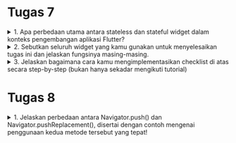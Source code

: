 # Tugas 7

<details>
<summary>1. Apa perbedaan utama antara stateless dan stateful widget dalam konteks pengembangan aplikasi Flutter?</summary>

* Stateless
    + tidak punya state, tidak bisa berubah dengan sendirinya melalui tindakan internal.
    + Stateless widget diubah oleh peristiwa eksternal pada widget induk di dalam pohon widget
    + memungkinkan widget induk tertentu dalam pohon widget untuk mengontrol bagaimana mereka dibangun.
    + Widget anak akan menerima deskripsi atau karakteristiknya dari widget induk dan tidak dapat mengubahnya sendiri.
    + Stateless widget hanya memiliki properti final yang ditentukan selama konstruksi, dan itulah satu-satunya hal yang perlu dibangun di layar perangkat

* Stateful
    + dapat mengubah deskripsinya secara dinamis selama hidupnya.
    + bersifat immutable, tetapi mereka memiliki class State yang mewakili status saat ini dari widget tersebut
</details>

<details>
<summary>2. Sebutkan seluruh widget yang kamu gunakan untuk menyelesaikan tugas ini dan jelaskan fungsinya masing-masing.</summary>

* ```MyHomePage``` digunakan sebagai halaman utama aplikasi yang berisi daftar item toko.
* ```Scaffold``` digunakan untuk membuat tata letak dasar aplikasi dan mengatur kerangka umum tampilan halaman
* ```AppBar``` digunakan untuk menampilkan judul aplikasi di bilah atas dan sebagai tanda pengenal aplikasi.
* ```Padding``` digunakan untuk mengatur jarak atau margin di antara widget anaknya
* ```ShopCard``` digunakan untuk menampilkan setiap item toko dalam bentuk kartu
* ```Icon``` digunakan untuk menampilkan ikon untuk item toko
* ```Text``` digunakan untuk menampilkan text untuk nama item toko 
* ```SnackBar``` digunakan untuk menampilkan pesan yang muncul ketika salah satu tombol ditekan
* ```ScaffoldMessenger``` digunakan untuk menampilkan pesan snackbar ketika salah satu tombol ditekan
* ```SingleChildScrollView```
* ```Column``` digunakan untuk menampilkan children secara vertikal
* ```GridView.count``` digunakan untuk membuat grid layout dengan jumlah baris dan kolom yang dapat diatur
* ```ShopItem``` digunakan untuk merepresentasikan item toko 
* ```Material``` digunakan untuk  mengatur latar belakang kartu item toko
* ```InkWell``` digunakan untuk membuat area responsif terhadap sentuhan. Ketika di-klik, widget ini menampilkan ```SnackBar``` yang memberikan pesan
* ```Container``` digunakan untuk mengelompokkan ikon dan teks dalam kartu item toko

</details>

<details>
<summary>3. Jelaskan bagaimana cara kamu mengimplementasikan checklist di atas secara step-by-step (bukan hanya sekadar mengikuti tutorial)</summary>

- [x] Membuat sebuah program Flutter baru dengan tema inventory seperti tugas-tugas sebelumnya.

    * Pada cmd, generate proyek flutter baru dengan perintah ```flutter create gmart``` pada folder tempat proyek flutter akan dibuat
    * Buat file ```menu.dart``` pada direktori ```gmart/lib```, dan tambahkan ```import 'package:flutter/material.dart';``` pada baris pertamanya
    * Pada file ```main.dart```, _cut_ kode dari baris 39 hingga akhir dan _paste_ pada ```menu.dart```
    * Pada file ```main.dart```, tambahkan ```import 'package:gmart/menu.dart';```pada baris pertamanya supaya tidak error karena class MyHomePage sudah dipindahkan ke ```menu.dart``` dan ubah ```MyHomePage(title: 'Flutter Demo Home Page')``` menjadi ```MyHomePage()``` saja.
    * Pada ```menu.dart```, ubah ```({super.key, required this.title})``` menjadi ```({Key? key}) : super(key: key);```, hapus ```final String title;``` sampai bawah dan tambahkan widget build sehingga bentuk kodenya menjadi berikut:
    ``` dart
    class MyHomePage extends StatelessWidget {
        MyHomePage({Key? key}) : super(key: key);

        @override
        Widget build(BuildContext context) {
            return Scaffold(
                ...
            );
        }
    }
    ```

- [x] Membuat tiga tombol sederhana dengan ikon dan teks untuk:
    - [x] Melihat daftar item (```Lihat Item```)
    - [x] Menambah item (```Tambah Item```)
    - [x] Logout (```Logout```)

    * untuk menambah card, kita dapat mendifine tipe dengan menambahkan
    ``` dart
    class ShopItem {
        final String name;
        final IconData icon;

        ShopItem(this.name, this.icon);
    }
    ```

    * tambahkan barang-barang yang dijual (nama, harga, dan icon barang tersebut) dengan kode berikut di bawah ```MyHomePage({Key? key}) : super(key: key);```
    ``` dart
    final List<ShopItem> items = [
        ShopItem("Lihat Produk", Icons.checklist),
        ShopItem("Tambah Produk", Icons.add_shopping_cart),
        ShopItem("Logout", Icons.logout),
    ];
    ```

    * tambahkan kode berikut di dalam widget build
    ``` dart
        class ShopCard extends StatelessWidget {
            final ShopItem item;

            const ShopCard(this.item, {super.key}); // Constructor

            @override
            Widget build(BuildContext context) {
                return Material(
                color: Colors.indigo,
                child: InkWell(
                    // Area responsive terhadap sentuhan
                    onTap: () {
                    // Memunculkan SnackBar ketika diklik
                    ScaffoldMessenger.of(context)
                        ..hideCurrentSnackBar()
                        ..showSnackBar(SnackBar(
                            content: Text("Kamu telah menekan tombol ${item.name}!")));
                    },
                    child: Container(
                    // Container untuk menyimpan Icon dan Text
                    padding: const EdgeInsets.all(8),
                    child: Center(
                        child: Column(
                        mainAxisAlignment: MainAxisAlignment.center,
                        children: [
                            Icon(
                            item.icon,
                            color: Colors.white,
                            size: 30.0,
                            ),
                            const Padding(padding: EdgeInsets.all(3)),
                            Text(
                            item.name,
                            textAlign: TextAlign.center,
                            style: const TextStyle(color: Colors.white),
                            ),
                        ],
                        ),
                    ),
                    ),
                ),
                );
            }
        }
    ```

- [x] Memunculkan ```Snackbar``` dengan tulisan:
    - [x] "Kamu telah menekan tombol Lihat Item" ketika tombol ```Lihat Item``` ditekan.
    - [x] "Kamu telah menekan tombol Tambah Item" ketika tombol ```Tambah Item``` ditekan.
    - [x] "Kamu telah menekan tombol Logout" ketika tombol ```Logout``` ditekan.

    * untuk menambahkan ```snackbar``` dapat menambahkan kode berikut di ```menu.dart``` pada widget build pada class ShopCard
    ``` dart
    onTap: () {
        // Memunculkan SnackBar ketika diklik
        ScaffoldMessenger.of(context)
        ..hideCurrentSnackBar()
        ..showSnackBar(SnackBar(
            content: Text("Kamu telah menekan tombol ${item.name}!")));
    },
    ```

- [x] BONUS! mengimplementasikan warna-warna yang berbeda untuk setiap tombol (```Lihat Item```, ```Tambah Item```, dan ```Logout```).

    * Pada file ```menu.dart```, tambahkan properti color pada class ShopItem
    ``` dart
    class ShopItem {
        final String name;
        final IconData icon;
        final Color color;

        ShopItem(this.name, this.icon, this.color);
    }
    ```
    * tambahkan warna pada ```List<ShopItem>``` sehingga menjadi
    ``` dart
        final List<ShopItem> items = [
            ShopItem("Lihat Item", Icons.checklist, const Color.fromARGB(255, 69, 168, 250)),
            ShopItem("Tambah Item", Icons.add_shopping_cart, Colors.indigo),
            ShopItem("Logout", Icons.logout, const Color.fromARGB(255, 200, 118, 146)),
        ];
    ``` 

    * untuk mengubah warna card sesuai dengan warna yang kita setting ubah widget build pada class ShopCard dari 
    ``` dart
    Widget build(BuildContext context) {
        return Material(
            color: Colors.indigo,
    ...
    )}
    ```

    menjadi
     
    ``` dart
    Widget build(BuildContext context) {
    return Material(
      color: item.color,
    ...
    )}
    ```
</details>

# Tugas 8
<details>
<summary>1. Jelaskan perbedaan antara Navigator.push() dan Navigator.pushReplacement(), disertai dengan contoh mengenai penggunaan kedua metode tersebut yang tepat!</summary>

* ```Navigator.push()``` menambahkan route baru ke dalam stack, sehingga isi dari stack adalah route yang baru ditambahkan dan route-route sebelumnya
contoh:
``` dart
if (item.name == "Tambah Item"){
    Navigator.push(context, 
    MaterialPageRoute(builder: (context) => const ShopFormPage()));
}
```

* ```Navigator.pushReplacement()``` akan menggantikan route yang sudah ada di stack dengan route baru
contoh:
```dart
onTap: () {
    Navigator.pushReplacement(
    context,
    MaterialPageRoute(
        builder: (context) => MyHomePage(),
    ));
},
``` 

<summary>2. Jelaskan masing-masing layout widget pada Flutter dan konteks penggunaannya masing-masing!</summary>

* ```Container```
Sebuah _widget_ dasar yang digunakan untuk mengelompokkan widget lain dan mengatur properti-properti seperti padding, margin, warna latar, dan lainnya. 

* ```Row``` dan ```Column```
_Widget_ yang mengatur elemen anak dalam satu baris atau kolom.```Row``` digunakan untuk menyusun _widget_ secara horizontal, sedangkan ```Column``` menyusun _widget_ secara vertikal.

* ```ListView```
_Widget_ yang digunakan untuk menampilkan daftar _widget_ dalam daftar yang dapat di-scroll, baik secara vertikal maupun horizontal. 

* ```GridView```
_Widget_ yang digunakan untuk menampilkan _widget_ dalam pola grid yang dapat di-scroll secara horizontal maupun vertikal.

* ```Stack```
_Widget_ yang memungkinkan penumpukan (layer) _widget_ di atas satu sama lain. 

* ```Expanded``` dan ```Flexible```
```Expanded``` digunakan untuk mengisi ruang yang tersedia dalam ```Row```, ```Column```, atau ```Flex``` sesuai dengan proporsi yang ditentukan. ```Flexible``` memberikan kontrol yang lebih besar terhadap cara ruang ditetapkan untuk widget dalam tata letak yang bisa diubah-ubah.  

<summary>3. Sebutkan apa saja elemen input pada form yang kamu pakai pada tugas kali ini dan jelaskan mengapa kamu menggunakan elemen input tersebut!</summary>

Pada tugas kali ini, saya menggunakan  ```TextFormField``` sebagai elemen input data seperti ```name```, ```amount```, ```description```, dan ```type```. Alasan saya menggunakan ```TextFormField``` karena ```TextFormField``` memberikan kemudahan untuk mengambil dan mengelola input data. Selain itu, ```TextFormField``` juga memberikan fitur bawaan seperti validator yang dapat saya gunakan untuk memvalidasi ketika inputnya masih kosong ketika tombol save dipencet dan memvalidasi ketika tipe data yang kita input tidak sesuai.

<summary>4. Bagaimana penerapan clean architecture pada aplikasi Flutter?</summary>

Implementasi Clean Architecture pada aplikasi Flutter bertujuan untuk memisahkan ide bisnis dari infrastruktur dan detail teknis lainnya. Umumnya, arsitektur ini terdiri dari tiga lapisan, yaitu _Domain Layer_, _Data Layer_, dan _Presentation Layer_.

* _Domain Layer_: merupakan inti dari aplikasi yang berisi aturan bisnis, entitas, use case (interaksi antara aktor dan sistem), dan logika aplikasi.

* _Data Layer_: Berisi implementasi teknis seperti repository, data sources (API, database), dan transformasi data.

* _Presentation Layer_: Bertanggung jawab atas tampilan UI, state management, dan logika yang terkait dengan tampilan.

<summary>5. Jelaskan bagaimana cara kamu mengimplementasikan checklist di atas secara step-by-step! (bukan hanya sekadar mengikuti tutorial)</summary>

- [x] Membuat minimal satu halaman baru pada aplikasi, yaitu halaman formulir tambah item baru dengan ketentuan sebagai berikut:
    
* Membuat file baru ```gmart_form.dart``` pada ```lib```

    - [x] Memakai minimal tiga elemen input, yaitu ```name```, ```amount```, ```description```. Tambahkan elemen input sesuai dengan model pada aplikasi tugas Django yang telah kamu buat.

    * Tambahkan kode berikut pada file yang sudah dibuat tadi:
    ``` dart
    import 'package:flutter/material.dart';
    import 'package:gmart/widgets/left_drawer.dart';
    import 'package:gmart/widgets/shop_card.dart';

    class ShopFormPage extends StatefulWidget {
    const ShopFormPage({Key? key}) : super(key: key);

    @override
    State<ShopFormPage> createState() => _ShopFormPageState();
    }

    class _ShopFormPageState extends State<ShopFormPage> {
    final _formKey = GlobalKey<FormState>();
    String _name = "";
    int _amount = 0;
    String _description = "";
    String _type = "";

    @override
    Widget build(BuildContext context) {
        return Scaffold(
        appBar: AppBar(
            title: const Center(
            child: Text(
                'Form Tambah Item',
            ),
            ),
            backgroundColor: Colors.indigo,
            foregroundColor: Colors.white,
        ),
        drawer: const LeftDrawer(),
        body: Form(
            key: _formKey,
            child: SingleChildScrollView(
            child: Column(
                crossAxisAlignment: CrossAxisAlignment.start,
                children: [
                Padding(
                    padding: const EdgeInsets.all(8.0),
                    child: TextFormField(
                    decoration: InputDecoration(
                        hintText: "Nama Item",  
                        labelText: "Nama Item",
                        border: OutlineInputBorder(
                        borderRadius: BorderRadius.circular(5.0),
                        ),
                    ),
                    onChanged: (String? value) {
                        setState(() {
                        _name = value!;
                        });
                    },
                    validator: (String? value) {
                        if (value == null || value.isEmpty) {
                        return "Nama tidak boleh kosong!";
                        }
                        return null;
                    },
                    ),
                ),
                Padding(
                    padding: const EdgeInsets.all(8.0),
                    child: TextFormField(
                    decoration: InputDecoration(
                        hintText: "Jumlah",
                        labelText: "Jumlah",
                        border: OutlineInputBorder(
                        borderRadius: BorderRadius.circular(5.0),
                        ),
                    ),
                    onChanged: (String? value) {
                        setState(() {
                        _amount = int.parse(value!);
                        });
                    },
                    validator: (String? value) {
                        if (value == null || value.isEmpty) {
                        return "Jumlah tidak boleh kosong!";
                        }
                        if (int.tryParse(value) == null) {
                        return "Jumlah harus berupa angka!";
                        }
                        return null;
                    },
                    ),
                ),
                Padding(
                    padding: const EdgeInsets.all(8.0),
                    child: TextFormField(
                    decoration: InputDecoration(
                        hintText: "Deskripsi",
                        labelText: "Deskripsi",
                        border: OutlineInputBorder(
                        borderRadius: BorderRadius.circular(5.0),
                        ),
                    ),
                    onChanged: (String? value) {
                        setState(() {
                        _description = value!;
                        });
                    },
                    validator: (String? value) {
                        if (value == null || value.isEmpty) {
                        return "Deskripsi tidak boleh kosong!";
                        }
                        return null;
                    },
                    ),
                ),
                Padding(
                    padding: const EdgeInsets.all(8.0),
                    child: TextFormField(
                    decoration: InputDecoration(
                        hintText: "Tipe",
                        labelText: "Tipe",
                        border: OutlineInputBorder(
                        borderRadius: BorderRadius.circular(5.0),
                        ),
                    ),
                    onChanged: (String? value) {
                        setState(() {
                        _type = value!;
                        });
                    },
                    validator: (String? value) {
                        if (value == null || value.isEmpty) {
                        return "Tipe tidak boleh kosong!";
                        }
                        return null;
                    },
                    ),
                ),
                ]
            ),
            ),
        )
        );
    }
    }
    ```
    - [x] Memiliki sebuah tombol ```Save```.

    * Tambahkan kode berikut:
    ``` dart
    Align(
        alignment: Alignment.bottomCenter,
        child: Padding(
            padding: const EdgeInsets.all(8.0),
            child: ElevatedButton(
                style: ButtonStyle(
                backgroundColor:
                    MaterialStateProperty.all(Colors.indigo),
                ),
                onPressed: () {
                if (_formKey.currentState!.validate()) {
                    listitem.add(Item(_name, _amount, _description, _type)); // save ke list item
                    showDialog(
                    context: context,
                    builder: (context) {
                        return AlertDialog(
                        title: const Text('Item berhasil tersimpan'),
                        content: SingleChildScrollView(
                            child: Column(
                            crossAxisAlignment:
                                CrossAxisAlignment.start,
                            children: [
                                Text('Nama: $_name'),
                                Text('Jumlah: $_amount'),
                                Text('Deskripsi: $_description'),
                                Text('Tipe: $_type')
                            ],
                            ),
                        ),
                        actions: [
                            TextButton(
                            child: const Text('OK'),
                            onPressed: () {
                                Navigator.pop(context);
                            },
                            ),
                        ],
                        );
                    },
                    );
                    _formKey.currentState!.reset();
                }
                },
                child: const Text(
                "Save",
                style: TextStyle(color: Colors.white),
                ),
            ),
        ),
    ),
    ```
    - [x] Setiap elemen input di formulir juga harus divalidasi dengan ketentuan sebagai berikut:
        - [x] Setiap elemen input tidak boleh kosong.
        - [x] Setiap elemen input harus berisi data dengan tipe data atribut modelnya.
    
    * Jika tipe datanya ```String```, maka tambahkan _validator_ pada _form_ dengan kode berikut:
    ``` dart
    validator: (String? value) {
        if (value == null || value.isEmpty) {
        return "Nama tidak boleh kosong!";
        }
        return null;
    },
    ```

    * Jika tipenya ```int```, maka tambahkan _validator_ pada _form_ dengan kode berikut:
    ``` dart
    validator: (String? value) {
        if (value == null || value.isEmpty) {
        return "Jumlah tidak boleh kosong!";
        }
        if (int.tryParse(value) == null) {
        return "Jumlah harus berupa angka!";
        }
        return null;
    },
    ```

- [x] Mengarahkan pengguna ke halaman form tambah item baru ketika menekan tombol ```Tambah Item``` pada halaman utama.

* Pada file ```shop_card.dart```, tambahkan Navigator push untuk push ```ShopFormPage```  ke stack.
``` dart
if (item.name == "Tambah Item"){
    Navigator.push(
    context, 
    MaterialPageRoute(
        builder: (context) => const ShopFormPage()
    ));
}
```

- [x] Memunculkan data sesuai isi dari formulir yang diisi dalam sebuah ```pop-up``` setelah menekan tombol ```Save``` pada halaman formulir tambah item baru.

* Pada bagian ```onPressed()```, tambahkan fungsi ```showDialog``` dan ```idget``` ```AlertDialog``` sebagai ```pop-up``` dan sesuaikan data pada _child_ ```Column```
``` dart
onPressed: () {
    if (_formKey.currentState!.validate()) {
        listitem.add(Item(_name, _amount, _description, _type)); // save ke list item
        showDialog(
        context: context,
        builder: (context) {
            return AlertDialog(
            title: const Text('Item berhasil tersimpan'),
            content: SingleChildScrollView(
                child: Column(
                crossAxisAlignment:
                    CrossAxisAlignment.start,
                children: [
                    Text('Nama: $_name'),
                    Text('Jumlah: $_amount'),
                    Text('Deskripsi: $_description'),
                    Text('Tipe: $_type')
                ],
                ),
            ),
            actions: [
                TextButton(
                child: const Text('OK'),
                onPressed: () {
                    Navigator.pop(context);
                },
                ),
            ],
            );
        },
        );
        _formKey.currentState!.reset();
    }
},
```

- [x] Membuat sebuah drawer pada aplikasi dengan ketentuan sebagai berikut:
    - [x] Drawer minimal memiliki dua buah opsi, yaitu ```Halaman Utama``` dan ```Tambah Item```.

    * buatlah file baru ```left_drawer.dart``` dengan kode:
    ```dart
    import 'package:flutter/material.dart';
    import 'package:gmart/screens/list_item.dart';
    import 'package:gmart/screens/menu.dart';
    import 'package:gmart/screens/gmart_form.dart';

    class LeftDrawer extends StatelessWidget {
    const LeftDrawer({super.key});

    @override
    Widget build(BuildContext context) {
        return Drawer(
        child: ListView(
            children: [
            const DrawerHeader(
                decoration: BoxDecoration(
                color: Colors.indigo,
                ),
                child: Column(
                children: [
                    Text(
                    'GMart',
                    textAlign: TextAlign.center,
                    style: TextStyle(
                        fontSize: 30,
                        fontWeight: FontWeight.bold,
                        color: Colors.white,
                    ),
                    ),
                    Padding(padding: EdgeInsets.all(10)),
                    Text("Catat seluruh keperluan belanjamu di sini!",
                    textAlign: TextAlign.center,
                    style: TextStyle(
                        fontSize: 15,
                        fontWeight: FontWeight.normal,
                        color: Colors.white,
                    ),
                    ),
                ],
                ),
            ),
            ListTile(
                leading: const Icon(Icons.home_outlined),
                title: const Text('Halaman Utama'),
                // Bagian redirection ke MyHomePage
                onTap: () {
                Navigator.pushReplacement(
                    context,
                    MaterialPageRoute(
                    builder: (context) => MyHomePage(),
                    ));
                },
            ),
            ListTile(
                leading: const Icon(Icons.add_shopping_cart),
                title: const Text('Tambah Item'),
                // Bagian redirection ke ShopFormPage
                onTap: () {
                Navigator.pushReplacement(
                    context,
                    MaterialPageRoute(
                    builder: (context) => const ShopFormPage(),
                    ));
                },
            ),
            ListTile(
                leading: const Icon(Icons.checklist),
                title: const Text('Lihat Item'),
                onTap: (){
                Navigator.pushReplacement(
                    context,
                    MaterialPageRoute(
                    builder: (context) => const ListItemPage(),
                    ));
                },
            ),
            ],
        ),
        );
    }
    }
    ```

    * Tambahkan kode ```drawer: const LeftDrawer(),``` pada setiap halaman untuk memunculkan drawer

    - [x] Ketika memiih opsi ```Halaman Utama```, maka aplikasi akan mengarahkan pengguna ke halaman utama.

    * Pada _widget_ ```ListTile``` "Halaman Utama", pada bagian ```onTap()``` tambahkan Navigator push replacement untuk menggantikan route sebelumnya menjadi route ke halaman utama.
    ``` dart
    onTap: () {
    Navigator.pushReplacement(
        context,
        MaterialPageRoute(
        builder: (context) => MyHomePage(),
        ));
    },
    ```

    - [x] Ketika memiih opsi (```Tambah Item```), maka aplikasi akan mengarahkan pengguna ke halaman form tambah item baru.

    * Pada _widget_ ```ListTile``` "Tambah Item", pada bagian ```onTap()``` tambahkan Navigator push replacement untuk menggantikan route sebelumnya menjadi route ke halaman ShopForm.
    ``` dart
    ListTile(
        leading: const Icon(Icons.add_shopping_cart),
        title: const Text('Tambah Item'),
        // Bagian redirection ke ShopFormPage
        onTap: () {
        Navigator.pushReplacement(
            context,
            MaterialPageRoute(
            builder: (context) => const ShopFormPage(),
            ));
        },
    ),
    ```

- [x] BONUS! Membuat sebuah halaman baru, yaitu halaman daftar item yang sudah dibuat dengan isi halamannya adalah setiap data produk yang sudah pernah dibuat.

* Buat file baru ```list_item.dart``` yang berisi:
``` dart
import 'package:flutter/material.dart';
import 'package:gmart/widgets/left_drawer.dart';
import 'package:gmart/widgets/shop_card.dart';

class ListItemPage extends StatefulWidget{
  const ListItemPage({Key? key});

  @override
  State<ListItemPage> createState() => _ListItemPageState();
}

class _ListItemPageState extends State<ListItemPage>{
  final _formKey = GlobalKey<FormState>();

  @override
  Widget build(BuildContext context) {
    return Scaffold(
      appBar: AppBar(
        title: const Center(
          child: Text(
            'List Item'
          ),
        ),
        backgroundColor: Colors.indigo,
        foregroundColor: Colors.white,
      ),
      drawer: const LeftDrawer(),
      body: Form(
        key: _formKey,
        child: SingleChildScrollView(
          child: Column(
            crossAxisAlignment: CrossAxisAlignment.start,
            children: [
              ListView.builder(
                shrinkWrap: true,
                itemCount: listitem.length,
                itemBuilder: (BuildContext context, int i){
                  return ListTile(
                    title: Text(
                      "${i + 1}. ${listitem[i].name}",
                      textAlign: TextAlign.left,
                      style: const TextStyle(
                        fontSize: 30,
                        fontWeight: FontWeight.bold,
                      ),
                    ),
                    subtitle: Container(
                      child: Text(
                        'Jumlah: ${listitem[i].amount}\nDeskripsi: ${listitem[i].description}\nTipe: ${listitem[i].type}',
                        textAlign: TextAlign.left,
                      ),
                    ),
                  );
                },
              )
            ],
          ),
        ),
      ),
    );
  }
}
```


- [x] BONUS! Mengarahkan pengguna ke halaman tersebut jika menekan tombol Lihat Produk pada halaman utama atau drawer.

* Pada halaman utama, tambahkan kode berikut di bagian ```onTap()```
```dart
if (item.name == "Lihat Item"){
    Navigator.push(
    context, 
    MaterialPageRoute(
        builder: (context) => const ListItemPage()
    ));
}
```

* Pada drawer, tambahkan kode berikut
``` dart
ListTile(
    leading: const Icon(Icons.checklist),
    title: const Text('Lihat Item'),
    onTap: (){
        Navigator.pushReplacement(
        context,
        MaterialPageRoute(
            builder: (context) => const ListItemPage(),
        ));
    },
),
```
</details> 